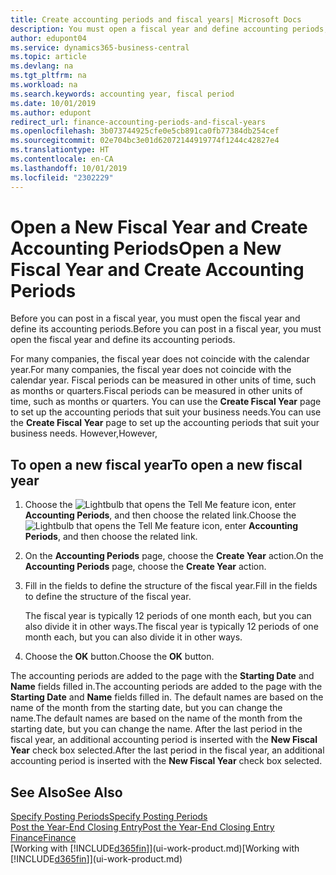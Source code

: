 ```yaml
---
title: Create accounting periods and fiscal years| Microsoft Docs
description: You must open a fiscal year and define accounting periods, before you can post in a fiscal year.
author: edupont04
ms.service: dynamics365-business-central
ms.topic: article
ms.devlang: na
ms.tgt_pltfrm: na
ms.workload: na
ms.search.keywords: accounting year, fiscal period
ms.date: 10/01/2019
ms.author: edupont
redirect_url: finance-accounting-periods-and-fiscal-years
ms.openlocfilehash: 3b073744925cfe0e5cb891ca0fb77384db254cef
ms.sourcegitcommit: 02e704bc3e01d62072144919774f1244c42827e4
ms.translationtype: HT
ms.contentlocale: en-CA
ms.lasthandoff: 10/01/2019
ms.locfileid: "2302229"
---
```

# <a name="open-a-new-fiscal-year-and-create-accounting-periods"></a><span data-ttu-id="98107-103">Open a New Fiscal Year and Create Accounting Periods</span><span class="sxs-lookup"><span data-stu-id="98107-103">Open a New Fiscal Year and Create Accounting Periods</span></span>
<span data-ttu-id="98107-104">Before you can post in a fiscal year, you must open the fiscal year and define its accounting periods.</span><span class="sxs-lookup"><span data-stu-id="98107-104">Before you can post in a fiscal year, you must open the fiscal year and define its accounting periods.</span></span>  

<span data-ttu-id="98107-105">For many companies, the fiscal year does not coincide with the calendar year.</span><span class="sxs-lookup"><span data-stu-id="98107-105">For many companies, the fiscal year does not coincide with the calendar year.</span></span> <span data-ttu-id="98107-106">Fiscal periods can be measured in other units of time, such as months or quarters.</span><span class="sxs-lookup"><span data-stu-id="98107-106">Fiscal periods can be measured in other units of time, such as months or quarters.</span></span> <span data-ttu-id="98107-107">You can use the **Create Fiscal Year** page to set up the accounting periods that suit your business needs.</span><span class="sxs-lookup"><span data-stu-id="98107-107">You can use the **Create Fiscal Year** page to set up the accounting periods that suit your business needs.</span></span> <span data-ttu-id="98107-108">However,</span><span class="sxs-lookup"><span data-stu-id="98107-108">However,</span></span>   

## <a name="to-open-a-new-fiscal-year"></a><span data-ttu-id="98107-109">To open a new fiscal year</span><span class="sxs-lookup"><span data-stu-id="98107-109">To open a new fiscal year</span></span>
1. <span data-ttu-id="98107-110">Choose the ![Lightbulb that opens the Tell Me feature](media/ui-search/search_small.png "Tell me what you want to do") icon, enter **Accounting Periods**, and then choose the related link.</span><span class="sxs-lookup"><span data-stu-id="98107-110">Choose the ![Lightbulb that opens the Tell Me feature](media/ui-search/search_small.png "Tell me what you want to do") icon, enter **Accounting Periods**, and then choose the related link.</span></span>
2. <span data-ttu-id="98107-111">On the **Accounting Periods** page, choose the **Create Year** action.</span><span class="sxs-lookup"><span data-stu-id="98107-111">On the **Accounting Periods** page, choose the **Create Year** action.</span></span>
3. <span data-ttu-id="98107-112">Fill in the fields to define the structure of the fiscal year.</span><span class="sxs-lookup"><span data-stu-id="98107-112">Fill in the fields to define the structure of the fiscal year.</span></span>

    <span data-ttu-id="98107-113">The fiscal year is typically 12 periods of one month each, but you can also divide it in other ways.</span><span class="sxs-lookup"><span data-stu-id="98107-113">The fiscal year is typically 12 periods of one month each, but you can also divide it in other ways.</span></span>
4. <span data-ttu-id="98107-114">Choose the **OK** button.</span><span class="sxs-lookup"><span data-stu-id="98107-114">Choose the **OK** button.</span></span>

<span data-ttu-id="98107-115">The accounting periods are added to the page with the **Starting Date** and **Name** fields filled in.</span><span class="sxs-lookup"><span data-stu-id="98107-115">The accounting periods are added to the page with the **Starting Date** and **Name** fields filled in.</span></span> <span data-ttu-id="98107-116">The default names are based on the name of the month from the starting date, but you can change the name.</span><span class="sxs-lookup"><span data-stu-id="98107-116">The default names are based on the name of the month from the starting date, but you can change the name.</span></span> <span data-ttu-id="98107-117">After the last period in the fiscal year, an additional accounting period is inserted with the **New Fiscal Year** check box selected.</span><span class="sxs-lookup"><span data-stu-id="98107-117">After the last period in the fiscal year, an additional accounting period is inserted with the **New Fiscal Year** check box selected.</span></span>  


## <a name="see-also"></a><span data-ttu-id="98107-118">See Also</span><span class="sxs-lookup"><span data-stu-id="98107-118">See Also</span></span>
[<span data-ttu-id="98107-119">Specify Posting Periods</span><span class="sxs-lookup"><span data-stu-id="98107-119">Specify Posting Periods</span></span>](finance-how-specify-posting-periods.md)  
[<span data-ttu-id="98107-120">Post the Year-End Closing Entry</span><span class="sxs-lookup"><span data-stu-id="98107-120">Post the Year-End Closing Entry</span></span>](year-how-post-year-end-close-entry.md)  
[<span data-ttu-id="98107-121">Finance</span><span class="sxs-lookup"><span data-stu-id="98107-121">Finance</span></span>](finance.md)  
<span data-ttu-id="98107-122">[Working with [!INCLUDE[d365fin](includes/d365fin_md.md)]](ui-work-product.md)</span><span class="sxs-lookup"><span data-stu-id="98107-122">[Working with [!INCLUDE[d365fin](includes/d365fin_md.md)]](ui-work-product.md)</span></span>
